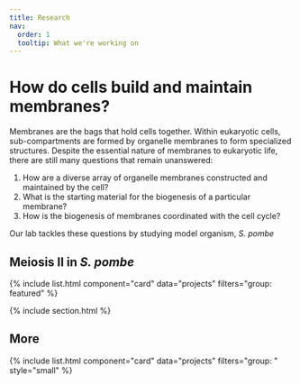 ```yaml
---
title: Research
nav:
  order: 1
  tooltip: What we're working on
---
```


# How do cells build and maintain membranes?

Membranes are the bags that hold cells together. Within eukaryotic cells, sub-compartments are formed by organelle membranes to form specialized structures. Despite the essential nature of membranes to eukaryotic life, there are still many questions that remain unanswered:

1. How are a diverse array of organelle membranes constructed and maintained by the cell? 
2. What is the starting material for the biogenesis of a particular membrane? 
3. How is the biogenesis of membranes coordinated with the cell cycle? 

Our lab tackles these questions by studying model organism, _S. pombe_

## Meiosis II in _S. pombe_

{% include list.html component="card" data="projects" filters="group: featured" %}

{% include section.html %}

## More

{% include list.html component="card" data="projects" filters="group: " style="small" %}
